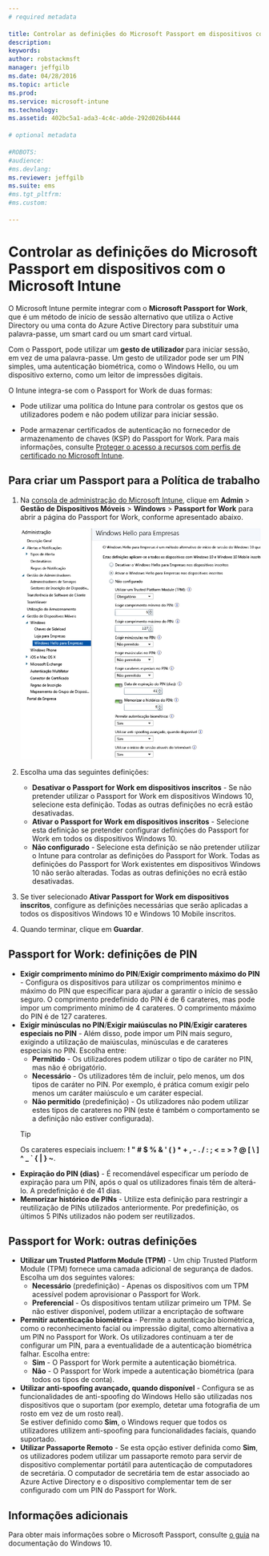 ```yaml
---
# required metadata

title: Controlar as definições do Microsoft Passport em dispositivos com o Microsoft Intune | Microsoft Intune
description:
keywords:
author: robstackmsft
manager: jeffgilb
ms.date: 04/28/2016
ms.topic: article
ms.prod:
ms.service: microsoft-intune
ms.technology:
ms.assetid: 402bc5a1-ada3-4c4c-a0de-292d026b4444

# optional metadata

#ROBOTS:
#audience:
#ms.devlang:
ms.reviewer: jeffgilb
ms.suite: ems
#ms.tgt_pltfrm:
#ms.custom:

---
```


# Controlar as definições do Microsoft Passport em dispositivos com o Microsoft Intune
O Microsoft Intune permite integrar com o **Microsoft Passport for Work**, que é um método de início de sessão alternativo que utiliza o Active Directory ou uma conta do Azure Active Directory para substituir uma palavra-passe, um smart card ou um smart card virtual.

Com o Passport, pode utilizar um **gesto de utilizador** para iniciar sessão, em vez de uma palavra-passe. Um gesto de utilizador pode ser um PIN simples, uma autenticação biométrica, como o Windows Hello, ou um dispositivo externo, como um leitor de impressões digitais.

O Intune integra-se com o Passport for Work de duas formas:

-   Pode utilizar uma política do Intune para controlar os gestos que os utilizadores podem e não podem utilizar para iniciar sessão.

-   Pode armazenar certificados de autenticação no fornecedor de armazenamento de chaves (KSP) do Passport for Work. Para mais informações, consulte [Proteger o acesso a recursos com perfis de certificado no Microsoft Intune](secure-resource-access-with-certificate-profiles.md).

## Para criar um Passport para a Política de trabalho

1.  Na [consola de administração do Microsoft Intune](https://manage.microsoft.com), clique em **Admin** &gt; **Gestão de Dispositivos Móveis** &gt; **Windows** &gt; **Passport for Work** para abrir a página do Passport for Work, conforme apresentado abaixo.

    ![Página do Passport for Work](../media/passport.png)

2.  Escolha uma das seguintes definições:
    - **Desativar o Passport for Work em dispositivos inscritos** - Se não pretender utilizar o Passport for Work em dispositivos Windows 10, selecione esta definição. Todas as outras definições no ecrã estão desativadas.
    - **Ativar o Passport for Work em dispositivos inscritos** - Selecione esta definição se pretender configurar definições do Passport for Work em todos os dispositivos Windows 10.
    - **Não configurado** - Selecione esta definição se não pretender utilizar o Intune para controlar as definições do Passport for Work. Todas as definições do Passport for Work existentes em dispositivos Windows 10 não serão alteradas. Todas as outras definições no ecrã estão desativadas.
3.  Se tiver selecionado **Ativar Passport for Work em dispositivos inscritos**, configure as definições necessárias que serão aplicadas a todos os dispositivos Windows 10 e Windows 10 Mobile inscritos.
3.  Quando terminar, clique em **Guardar**.

## Passport for Work: definições de PIN

  
- **Exigir comprimento mínimo do PIN**/**Exigir comprimento máximo do PIN** - Configura os dispositivos para utilizar os comprimentos mínimo e máximo do PIN que especificar para ajudar a garantir o início de sessão seguro. O comprimento predefinido do PIN é de 6 carateres, mas pode impor um comprimento mínimo de 4 carateres. O comprimento máximo do PIN é de 127 carateres.
- **Exigir minúsculas no PIN**/**Exigir maiúsculas no PIN**/**Exigir carateres especiais no PIN** - Além disso, pode impor um PIN mais seguro, exigindo a utilização de maiúsculas, minúsculas e de carateres especiais no PIN. Escolha entre:
    - **Permitido** - Os utilizadores podem utilizar o tipo de caráter no PIN, mas não é obrigatório.
    - **Necessário** - Os utilizadores têm de incluir, pelo menos, um dos tipos de caráter no PIN. Por exemplo, é prática comum exigir pelo menos um caráter maiúsculo e um caráter especial.
    - **Não permitido** (predefinição) - Os utilizadores não podem utilizar estes tipos de carateres no PIN (este é também o comportamento se a definição não estiver configurada).
    > [!TIP]
    > Os carateres especiais incluem: **! " # $ % &amp; ' ( ) &#42; + , - . / : ; &lt; = &gt; ? @ [ \ ] ^ _ &#96; { &#124; } ~**.
- **Expiração do PIN (dias)** - É recomendável especificar um período de expiração para um PIN, após o qual os utilizadores finais têm de alterá-lo. A predefinição é de 41 dias. 
- **Memorizar histórico de PINs** - Utilize esta definição para restringir a reutilização de PINs utilizados anteriormente. Por predefinição, os últimos 5 PINs utilizados não podem ser reutilizados.


## Passport for Work: outras definições

- **Utilizar um Trusted Platform Module (TPM)** - Um chip Trusted Platform Module (TPM) fornece uma camada adicional de segurança de dados.<br>Escolha um dos seguintes valores:
    - **Necessário** (predefinição) - Apenas os dispositivos com um TPM acessível podem aprovisionar o Passport for Work.
    - **Preferencial** - Os dispositivos tentam utilizar primeiro um TPM. Se não estiver disponível, podem utilizar a encriptação de software
- **Permitir autenticação biométrica** - Permite a autenticação biométrica, como o reconhecimento facial ou impressão digital, como alternativa a um PIN no Passport for Work. Os utilizadores continuam a ter de configurar um PIN, para a eventualidade de a autenticação biométrica falhar. Escolha entre:
    - **Sim** - O Passport for Work permite a autenticação biométrica.
    - **Não** - O Passport for Work impede a autenticação biométrica (para todos os tipos de conta).
- **Utilizar anti-spoofing avançado, quando disponível** - Configura se as funcionalidades de anti-spoofing do Windows Hello são utilizadas nos dispositivos que o suportam (por exemplo, detetar uma fotografia de um rosto em vez de um rosto real).<br>Se estiver definido como **Sim**, o Windows requer que todos os utilizadores utilizem anti-spoofing para funcionalidades faciais, quando suportado.
- **Utilizar Passaporte Remoto** - Se esta opção estiver definida como **Sim**, os utilizadores podem utilizar um passaporte remoto para servir de dispositivo complementar portátil para autenticação de computadores de secretária. O computador de secretária tem de estar associado ao Azure Active Directory e o dispositivo complementar tem de ser configurado com um PIN do Passport for Work.

## Informações adicionais
Para obter mais informações sobre o Microsoft Passport, consulte [o guia](https://technet.microsoft.com/library/mt589441.aspx) na documentação do Windows 10.




<!--HONumber=May16_HO1-->


